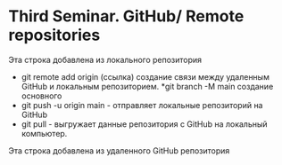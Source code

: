 # Third Seminar. GitHub/ Remote repositories


Эта строка добавлена из локального репозитория


* git remote add origin (ссылка) создание связи между удаленным GitHub и локальным репозиторием.
*git branch -M main создание основного
* git push -u origin main - отправляет локальные репозиторий на GitHub
* git pull - выгружает данные репозитория с GitHub на локальный компьютер.

Эта строка добавлена из удаленного GitHub репозитория
